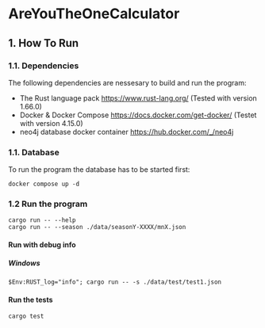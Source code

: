 # AreYouTheOneCalculator

## 1. How To Run 
### 1.1. Dependencies
The following dependencies are nessesary to build and run the program:

- The Rust language pack https://www.rust-lang.org/ (Tested with version 1.66.0) 
- Docker & Docker Compose https://docs.docker.com/get-docker/ (Testet with version 4.15.0)
- neo4j database docker container https://hub.docker.com/_/neo4j

### 1.1. Database
To run the program the database has to be started first:

    docker compose up -d

### 1.2 Run the program

    cargo run -- --help
    cargo run -- --season ./data/seasonY-XXXX/mnX.json

#### Run with debug info
##### Windows

    $Env:RUST_log="info"; cargo run -- -s ./data/test/test1.json

#### Run the tests

    cargo test